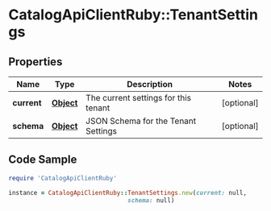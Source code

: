 # CatalogApiClientRuby::TenantSettings

## Properties

Name | Type | Description | Notes
------------ | ------------- | ------------- | -------------
**current** | [**Object**](.md) | The current settings for this tenant | [optional] 
**schema** | [**Object**](.md) | JSON Schema for the Tenant Settings | [optional] 

## Code Sample

```ruby
require 'CatalogApiClientRuby'

instance = CatalogApiClientRuby::TenantSettings.new(current: null,
                                 schema: null)
```


